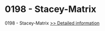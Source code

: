 # 0198 - Stacey-Matrix
0198 - Stacey-Matrix
[>> Detailed information](https://secure.shareit.com/shareit/product.html?productid=301011267&affiliateid=200057808)